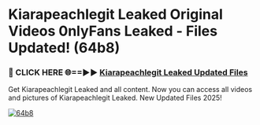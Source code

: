# Kiarapeachlegit Leaked Original Videos 0nlyFans Leaked - Files Updated! (64b8)

<h3>🔴 CLICK HERE 🌐==►► <a href="https://tinyurl.com/2m67pmp6" rel="nofollow">Kiarapeachlegit Leaked Updated Files</a></h3>

Get Kiarapeachlegit Leaked and all content. Now you can access all videos and pictures of Kiarapeachlegit Leaked. New Updated Files 2025!

[![64b8](https://i.imgur.com/H4QAA4z.gif)](https://tinyurl.com/2m67pmp6)